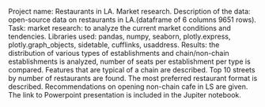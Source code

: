 Project name: Restaurants in LA. Market research.
Description of the data:  open-source data on restaurants in LA.(dataframe of 6 columns 9651 rows).
Task:  market research: to analyze the current market conditions and tendencies.
Libraries used: pandas, numpy, seaborn, plotly.express, plotly.graph_objects, sidetable, cufflinks, usaddress.
Results: the distribution of various types of establishments and chain/non-chain establishments is analyzed, number of seats per establishment per type is compared. Features that are typical of a chain are described. Top 10 streets by number of restaurants are found. The most preferred restaurant format is described. Recommendations on opening non-chain cafe in LS are given. The link to Powerpoint presentation is included in the Jupiter notebook.

